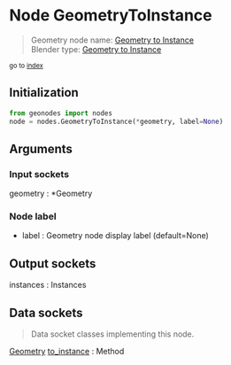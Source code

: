 
# Node GeometryToInstance

> Geometry node name: [Geometry to Instance](https://docs.blender.org/manual/en/latest/modeling/geometry_nodes/material/geometry_to_instance.html)<br>
  Blender type: [Geometry to Instance](https://docs.blender.org/api/current/bpy.types.GeometryNodeGeometryToInstance.html)
  
<sub>go to [index](/docs/index.md)</sub>

## Initialization

```python
from geonodes import nodes
node = nodes.GeometryToInstance(*geometry, label=None)
```



## Arguments


### Input sockets

geometry : *Geometry

### Node label

- label : Geometry node display label (default=None)

## Output sockets

instances : Instances

## Data sockets

> Data socket classes implementing this node.
  
[Geometry](/docs/sockets/Geometry.md) [to_instance](/docs/sockets/Geometry.md#to_instance) : Method

